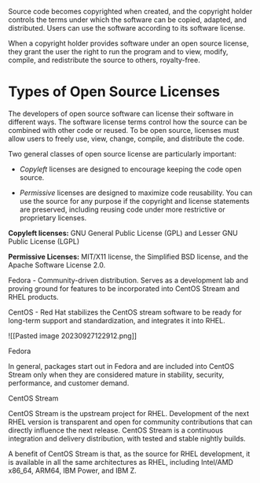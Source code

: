 
Source code becomes copyrighted when created, and the copyright holder controls the terms under which the software can be copied, adapted, and distributed. Users can use the software according to its software license.

When a copyright holder provides software under an open source license, they grant the user the right to run the program and to view, modify, compile, and redistribute the source to others, royalty-free.

# Types of Open Source Licenses


The developers of open source software can license their software in different ways. The software license terms control how the source can be combined with other code or reused. To be open source, licenses must allow users to freely use, view, change, compile, and distribute the code.

Two general classes of open source license are particularly important:

- _Copyleft_ licenses are designed to encourage keeping the code open source.
    
- _Permissive_ licenses are designed to maximize code reusability. You can use the source for any purpose if the copyright and license statements are preserved, including reusing code under more restrictive or proprietary licenses.

**Copyleft licenses:** GNU General Public License (GPL) and Lesser GNU Public License (LGPL)

**Permissive Licenses:** MIT/X11 license, the Simplified BSD license, and the Apache Software License 2.0.


Fedora - Community-driven distribution. Serves as a development lab and proving ground for features to be incorporated into CentOS Stream and RHEL products.

CentOS - Red Hat stabilizes the CentOS stream software to be ready for long-term support and standardization, and integrates it into RHEL.

![[Pasted image 20230927122912.png]]


Fedora

In general, packages start out in Fedora and are included into CentOS Stream only when they are considered mature in stability, security, performance, and customer demand.

CentOS Stream

CentOS Stream is the upstream project for RHEL. Development of the next RHEL version is transparent and open for community contributions that can directly influence the next release. CentOS Stream is a continuous integration and delivery distribution, with tested and stable nightly builds.

A benefit of CentOS Stream is that, as the source for RHEL development, it is available in all the same architectures as RHEL, including Intel/AMD x86_64, ARM64, IBM Power, and IBM Z.




